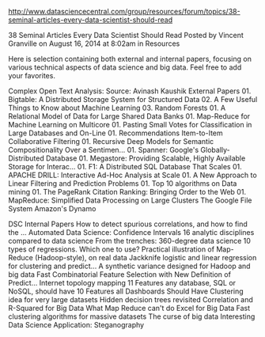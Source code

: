 

http://www.datasciencecentral.com/group/resources/forum/topics/38-seminal-articles-every-data-scientist-should-read

38 Seminal Articles Every Data Scientist Should Read
Posted by Vincent Granville on August 16, 2014 at 8:02am in Resources

Here is selection containing both external and internal papers, focusing on various technical aspects of data science and big data. Feel free to add your favorites.


Complex Open Text Analysis: Source: Avinash Kaushik
External Papers
	01. Bigtable: A Distributed Storage System for Structured Data
	02. A Few Useful Things to Know about Machine Learning
	03. Random Forests
	01. A Relational Model of Data for Large Shared Data Banks
	01. Map-Reduce for Machine Learning on Multicore
	01. Pasting Small Votes for Classification in Large Databases and On-Line
	01. Recommendations Item-to-Item Collaborative Filtering
	01. Recursive Deep Models for Semantic Compositionality Over a Sentimen...
	01. Spanner: Google's Globally-Distributed Database
	01. Megastore: Providing Scalable, Highly Available Storage for Interac...
	01. F1: A Distributed SQL Database That Scales
	01. APACHE DRILL: Interactive Ad-Hoc Analysis at Scale
	01. A New Approach to Linear Filtering and Prediction Problems
	01. Top 10 algorithms on Data mining
	01. The PageRank Citation Ranking: Bringing Order to the Web
	01. MapReduce: Simplified Data Processing on Large Clusters
	The Google File System
	Amazon's Dynamo

DSC Internal Papers
	How to detect spurious correlations, and how to find the ...
	Automated Data Science: Confidence Intervals
	16 analytic disciplines compared to data science
	From the trenches: 360-degree data science
	10 types of regressions. Which one to use?
	Practical illustration of Map-Reduce (Hadoop-style), on real data
	Jackknife logistic and linear regression for clustering and predict...
	A synthetic variance designed for Hadoop and big data
	Fast Combinatorial Feature Selection with New Definition of Predict...
	Internet topology mapping
	11 Features any database, SQL or NoSQL, should have
	10 Features all Dashboards Should Have
	Clustering idea for very large datasets
	Hidden decision trees revisited
	Correlation and R-Squared for Big Data
	What Map Reduce can't do
	Excel for Big Data
	Fast clustering algorithms for massive datasets
	The curse of big data
	Interesting Data Science Application: Steganography
